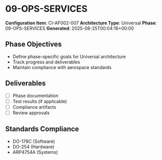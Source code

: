 # 09-OPS-SERVICES

**Configuration Item**: CI-AF002-007
**Architecture Type**: Universal
**Phase**: 09-OPS-SERVICES
**Generated**: 2025-08-25T00:04:16+00:00

## Phase Objectives
- Define phase-specific goals for Universal architecture
- Track progress and deliverables
- Maintain compliance with aerospace standards

## Deliverables
- [ ] Phase documentation
- [ ] Test results (if applicable)
- [ ] Compliance artifacts
- [ ] Review approvals

## Standards Compliance
- DO-178C (Software)
- DO-254 (Hardware)
- ARP4754A (Systems)
